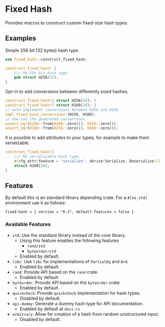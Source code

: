 # Fixed Hash

Provides macros to construct custom fixed-size hash types.

## Examples

Simple 256 bit (32 bytes) hash type.

```rust
use fixed_hash::construct_fixed_hash;

construct_fixed_hash! {
    /// My 256 bit hash type.
    pub struct H256(32);
}
```

Opt-in to add conversions between differently sized hashes.

```rust
construct_fixed_hash!{ struct H256(32); }
construct_fixed_hash!{ struct H160(20); }
// auto-implement conversions between H256 and H160
impl_fixed_hash_conversions!(H256, H160);
// now use the generated conversions
assert_eq!(H256::from(H160::zero()), H256::zero());
assert_eq!(H160::from(H256::zero()), H160::zero());
```

It is possible to add attributes to your types, for example to make them serializable.

```rust
construct_fixed_hash!{
    /// My serializable hash type.
    #[cfg_attr(feature = "serialize", derive(Serialize, Deserialize))]
    struct H160(20);
}
```

## Features

By default this is an standard library depending crate.
For a `#[no_std]` environment use it as follows:

```
fixed-hash = { version = "0.3", default-features = false }
```

### Available Features

- `std`: Use the standard library instead of the core library.
	- Using this feature enables the following features
		- `rand/std`
		- `byteorder/std`
    - Enabled by default.
- `libc`: Use `libc` for implementations of `PartialEq` and `Ord`.
    - Enabled by default.
- `rand`: Provide API based on the `rand` crate.
    - Enabled by default.
- `byteorder`: Provide API based on the `byteorder` crate.
    - Enabled by default.
- `quickcheck`: Provide `quickcheck` implementation for hash types.
    - Disabled by default.
- `api-dummy`: Generate a dummy hash type for API documentation.
    - Enabled by default at `docs.rs`
- `arbitrary`: Allow for creation of a hash from random unstructured input.
    - Disabled by default.

